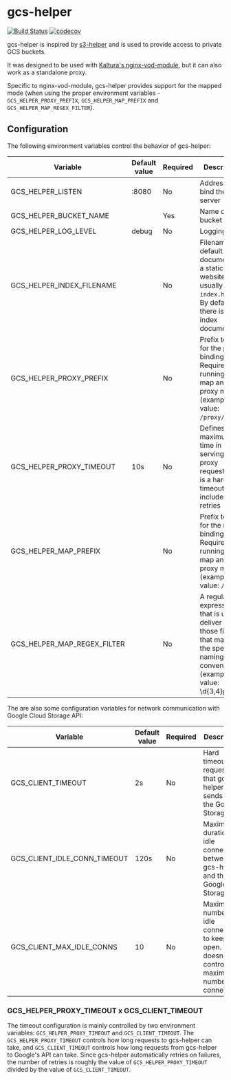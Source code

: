 # gcs-helper

[![Build Status](https://cloud.drone.io/api/badges/nytimes/gcs-helper/status.svg)](https://cloud.drone.io/nytimes/gcs-helper)
[![codecov](https://codecov.io/gh/nytimes/gcs-helper/branch/master/graph/badge.svg)](https://codecov.io/gh/nytimes/gcs-helper)

gcs-helper is inspired by
[s3-helper](https://github.com/crunchyroll/evs-s3helper) and is used to provide
access to private GCS buckets.

It was designed to be used with [Kaltura's
nginx-vod-module](https://github.com/kaltura/nginx-vod-module), but it can also
work as a standalone proxy.

Specific to nginx-vod-module, gcs-helper provides support for the mapped mode
(when using the proper environment variables - ``GCS_HELPER_PROXY_PREFIX``,
``GCS_HELPER_MAP_PREFIX`` and ``GCS_HELPER_MAP_REGEX_FILTER``).

## Configuration

The following environment variables control the behavior of gcs-helper:

| Variable                    | Default value | Required | Description                                                                                                                             |
| --------------------------- | ------------- | -------- | --------------------------------------------------------------------------------------------------------------------------------------- |
| GCS_HELPER_LISTEN           | :8080         | No       | Address to bind the server                                                                                                              |
| GCS_HELPER_BUCKET_NAME      |               | Yes      | Name of the bucket                                                                                                                      |
| GCS_HELPER_LOG_LEVEL        | debug         | No       | Logging level                                                                                                                           |
| GCS_HELPER_INDEX_FILENAME   |               | No       | Filename of default documents in a static website, usually `index.html`. By default, there is no index document.                        |
| GCS_HELPER_PROXY_PREFIX     |               | No       | Prefix to use for the proxy binding. Required if running in map and proxy modes (example value: `/proxy/`)                              |
| GCS_HELPER_PROXY_TIMEOUT    | 10s           | No       | Defines the maximum time in serving the proxy requests, this is a hard timeout and includes retries                                     |
| GCS_HELPER_MAP_PREFIX       |               | No       | Prefix to use for the map binding. Required if running in map and proxy modes (example value: `/map/`)                                  |
| GCS_HELPER_MAP_REGEX_FILTER |               | No       | A regular expression that is used to deliver only those files that match the specified naming convention (example value: \d{3,4}p(\.mp4 | [a-z0-9_-]{37}\.(vtt | srt))\$) |

The are also some configuration variables for network communication with Google
Cloud Storage API:

| Variable                     | Default value | Required | Description                                                                                             |
| ---------------------------- | ------------- | -------- | ------------------------------------------------------------------------------------------------------- |
| GCS_CLIENT_TIMEOUT           | 2s            | No       | Hard timeout on requests that gcs-helper sends to the Google Storage API                                |
| GCS_CLIENT_IDLE_CONN_TIMEOUT | 120s          | No       | Maximum duration of idle connections between gcs-helper and the Google Storage API                      |
| GCS_CLIENT_MAX_IDLE_CONNS    | 10            | No       | Maximum number of idle connections to keep open. This doesn't control the maximum number of connections |

### GCS_HELPER_PROXY_TIMEOUT x GCS_CLIENT_TIMEOUT

The timeout configuration is mainly controlled by two environment variables:
`GCS_HELPER_PROXY_TIMEOUT` and `GCS_CLIENT_TIMEOUT`. The
`GCS_HELPER_PROXY_TIMEOUT` controls how long requests to gcs-helper can take,
and `GCS_CLIENT_TIMEOUT` controls how long requests from gcs-helper to
Google's API can take. Since gcs-helper automatically retries on failures, the
number of retries is roughly the value of `GCS_HELPER_PROXY_TIMEOUT` divided
by the value of `GCS_CLIENT_TIMEOUT`.

